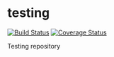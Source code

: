 testing
=======
[![Build Status](https://travis-ci.org/ihiroky/testing.png?branch=master)](https://travis-ci.org/ihiroky/testing)
[![Coverage Status](https://coveralls.io/repos/ihiroky/testing/badge.png)](https://coveralls.io/r/ihiroky/testing)

Testing repository
